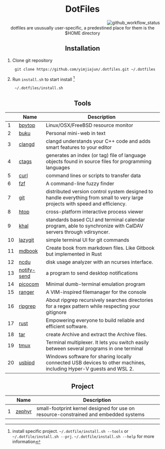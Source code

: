 <div align="center">
  <h1> DotFiles </h1>
</div>

<div align="right">
  <img src="https://github.com/yimjiajun/.dotfiles/actions/workflows/main.yml/badge.svg" alt="github_workflow_status">
</div>

<div align="center">
  dotfiles are ususually user-specific, a predestined place for them is the $HOME directory
</div>

<div align="center">
  <h2> Installation </h2>
</div>

1. Clone git repository

        git clone https://github.com/yimjiajun/.dotfiles.git ~/.dotfiles

2. Run `install.sh` to start install [^install_1]

        ~/.dotfiles/install.sh

<div align="center">
  <h2> Tools </h2>
</div>

|    | Name                                                                               | Description                                                                                                                   |
| -  | -                                                                                  | -                                                                                                                             |
| 1  | [bpytop](https://github.com/aristocratos/bpytop.git)                               | Linux/OSX/FreeBSD resource monitor                                                                                            |
| 2  | [buku](https://github.com/jarun/buku.git)                                          | Personal mini-web in text                                                                                                     |
| 3  | [clangd](https://clangd.llvm.org/installation.html)                                | clangd understands your C++ code and adds smart features to your editor                                                       |
| 4  | [ctags](https://github.com/universal-ctags/ctags)                                  | generates an index (or tag) file of language objects found in source files for programming languages                          |
| 5  | [curl](https://curl.se/)                                                           | command lines or scripts to transfer data                                                                                     |
| 6  | [fzf](https://github.com/junegunn/fzf)                                             | A command-line fuzzy finder                                                                                                   |
| 7  | [git](https://git-scm.com/)                                                        | distributed version control system designed to handle everything from small to very large projects with speed and efficiency. |
| 8  | [htop](https://htop.dev/)                                                          | cross-platform interactive process viewer                                                                                     |
| 9  | [khal](https://github.com/pimutils/khal)                                           | standards based CLI and terminal calendar program, able to synchronize with CalDAV servers through vdirsyncer.                |
| 10 | [lazygit](https://github.com/jesseduffield/lazygit)                                | simple terminal UI for git commands                                                                                           |
| 11 | [mdbook](https://github.com/rust-lang/mdBook)                                      | Create book from markdown files. Like Gitbook but implemented in Rust                                                         |
| 12 | [ncdu](https://dev.yorhel.nl/ncdu)                                                 | disk usage analyzer with an ncurses interface.                                                                                |
| 13 | [notify-send](https://manpages.ubuntu.com/manpages/xenial/man1/notify-send.1.html) | a program to send desktop notifications                                                                                       |
| 14 | [picocom](https://github.com/npat-efault/picocom)                                  | Minimal dumb-terminal emulation program                                                                                       |
| 15 | [ranger](https://github.com/ranger/ranger)                                         | A VIM-inspired filemanager for the console                                                                                    |
| 16 | [ripgrep](https://github.com/BurntSushi/ripgrep)                                   | About ripgrep recursively searches directories for a regex pattern while respecting your gitignore                            |
| 17 | [rust](https://github.com/rust-lang/rust)                                          | Empowering everyone to build reliable and efficient software.                                                                 |
| 18 | [tar](https://www.geeksforgeeks.org/tar-command-linux-examples/)                   | create Archive and extract the Archive files.                                                                                 |
| 19 | [tmux](https://github.com/tmux/tmux/wiki)                                          | Terminal multiplexer. It lets you switch easily between several programs in one terminal                                      |
| 20 | [usbipd](https://github.com/dorssel/usbipd-win)                                    | Windows software for sharing locally connected USB devices to other machines, including Hyper-V guests and WSL 2.             |


<div align="center">
  <h2> Project </h2>
</div>

|   | Name                                                                               | Description                                                                          |
| - | -                                                                                  | -                                                                                    |
| 1 | [zephyr](https://docs.zephyrproject.org/latest/develop/getting_started/index.html) | small-footprint kernel designed for use on resource-constrained and embedded systems |

[^install_1]: install specific project. `~/.dotfile/install.sh --tools` or `~/.dotfile/install.sh --prj`. `~/.dotfile/install.sh --help` for more information
